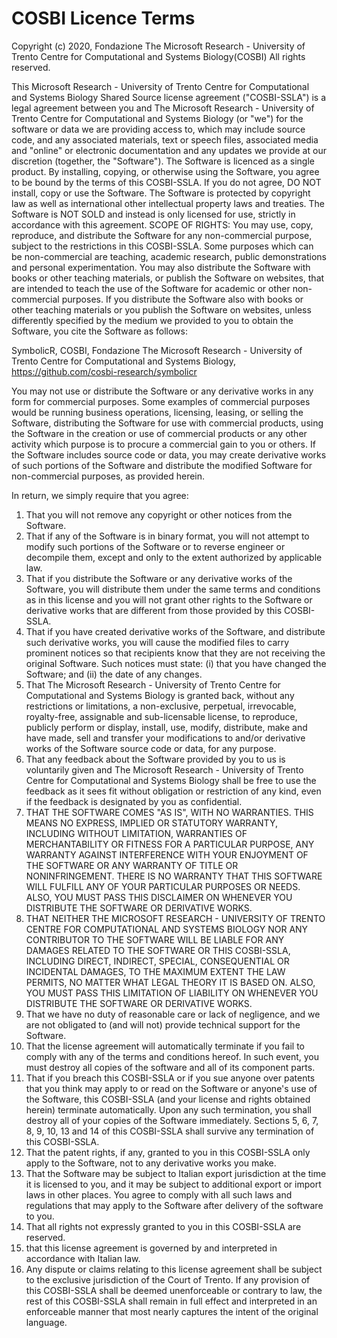 # COSBI Licence Terms

Copyright (c) 2020, Fondazione The Microsoft Research - University of Trento Centre for Computational and Systems Biology(COSBI)
All rights reserved.

This Microsoft Research - University of Trento Centre for Computational and Systems Biology Shared Source license agreement ("COSBI-SSLA") is a legal agreement between you and The Microsoft Research - University of Trento Centre for Computational and Systems Biology (or "we") for the software or data we are providing access to, which may include source code, and any associated materials, text or speech files, associated media and "online" or electronic documentation and any updates we provide at our discretion (together, the "Software"). The Software is licenced as a single product. 
By installing, copying, or otherwise using the Software, you agree to be bound by the terms of this COSBI-SSLA. If you do not agree, DO NOT install, copy or use the Software. The Software is protected by copyright law as well as international other intellectual property laws and treaties. The Software is NOT SOLD and instead is only licensed for use, strictly in accordance with this agreement. 
SCOPE OF RIGHTS: You may use, copy, reproduce, and distribute the Software for any non-commercial purpose, subject to the restrictions in this COSBI-SSLA. Some purposes which can be non-commercial are teaching, academic research, public demonstrations and personal experimentation. You may also distribute the Software with books or other teaching materials, or publish the Software on websites, that are intended to teach the use of the Software for academic or other non-commercial purposes. If you distribute the Software also with books or other teaching materials or you publish the Software on websites, unless differently specified by the medium we provided to you to obtain the Software, you cite the Software as follows:

SymbolicR, COSBI, Fondazione The Microsoft Research - University of Trento Centre for Computational and Systems Biology,
https://github.com/cosbi-research/symbolicr

You may not use or distribute the Software or any derivative works in any form for commercial purposes. Some examples of commercial purposes would be running business operations, licensing, leasing, or selling the Software, distributing the Software for use with commercial products, using the Software in the creation or use of commercial products or any other activity which purpose is to procure a commercial gain to you or others. 
If the Software includes source code or data, you may create derivative works of such portions of the Software and distribute the modified Software for non-commercial purposes, as provided herein. 

In return, we simply require that you agree: 
1. That you will not remove any copyright or other notices from the Software.
2. That if any of the Software is in binary format, you will not attempt to modify such portions of the Software or to reverse engineer or decompile them, except and only to the extent authorized by applicable law.
3. That if you distribute the Software or any derivative works of the Software, you will distribute them under the same terms and conditions as in this license and you will not grant other rights to the Software or derivative works that are different from those provided by this COSBI-SSLA.
4. That if you have created derivative works of the Software, and distribute such derivative works, you will cause the modified files to carry prominent notices so that recipients know that they are not receiving the original Software. Such notices must state: (i) that you have changed the Software; and (ii) the date of any changes.
5. That The Microsoft Research - University of Trento Centre for Computational and Systems Biology is granted back, without any restrictions or limitations, a non-exclusive, perpetual, irrevocable, royalty-free, assignable and sub-licensable license, to reproduce, publicly perform or display, install, use, modify, distribute, make and have made, sell and transfer your modifications to and/or derivative works of the Software source code or data, for any purpose.
6. That any feedback about the Software provided by you to us is voluntarily given and The Microsoft Research - University of Trento Centre for Computational and Systems Biology shall be free to use the feedback as it sees fit without obligation or restriction of any kind, even if the feedback is designated by you as confidential.
7. THAT THE SOFTWARE COMES "AS IS", WITH NO WARRANTIES. THIS MEANS NO EXPRESS, IMPLIED OR STATUTORY WARRANTY, INCLUDING WITHOUT LIMITATION, WARRANTIES OF MERCHANTABILITY OR FITNESS FOR A PARTICULAR PURPOSE, ANY WARRANTY AGAINST INTERFERENCE WITH YOUR ENJOYMENT OF THE SOFTWARE OR ANY WARRANTY OF TITLE OR NONINFRINGEMENT. THERE IS NO WARRANTY THAT THIS SOFTWARE WILL FULFILL ANY OF YOUR PARTICULAR PURPOSES OR NEEDS. ALSO, YOU MUST PASS THIS DISCLAIMER ON WHENEVER YOU DISTRIBUTE THE SOFTWARE OR DERIVATIVE WORKS.
8. THAT NEITHER THE MICROSOFT RESEARCH - UNIVERSITY OF TRENTO CENTRE FOR COMPUTATIONAL AND SYSTEMS BIOLOGY NOR ANY CONTRIBUTOR TO THE SOFTWARE WILL BE LIABLE FOR ANY DAMAGES RELATED TO THE SOFTWARE OR THIS COSBI-SSLA, INCLUDING DIRECT, INDIRECT, SPECIAL, CONSEQUENTIAL OR INCIDENTAL DAMAGES, TO THE MAXIMUM EXTENT THE LAW PERMITS, NO MATTER WHAT LEGAL THEORY IT IS BASED ON. ALSO, YOU MUST PASS THIS LIMITATION OF LIABILITY ON WHENEVER YOU DISTRIBUTE THE SOFTWARE OR DERIVATIVE WORKS.
9. That we have no duty of reasonable care or lack of negligence, and we are not obligated to (and will not) provide technical support for the Software.
10. That the license agreement will automatically terminate if you fail to comply with any of the terms and conditions hereof. In such event, you must destroy all copies of the software and all of its component parts.
11. That if you breach this COSBI-SSLA or if you sue anyone over patents that you think may apply to or read on the Software or anyone's use of the Software, this COSBI-SSLA (and your license and rights obtained herein) terminate automatically. Upon any such termination, you shall destroy all of your copies of the Software immediately. Sections 5, 6, 7, 8, 9, 10, 13 and 14 of this COSBI-SSLA shall survive any termination of this COSBI-SSLA.
12. That the patent rights, if any, granted to you in this COSBI-SSLA only apply to the Software, not to any derivative works you make.
13. That the Software may be subject to Italian export jurisdiction at the time it is licensed to you, and it may be subject to additional export or import laws in other places. You agree to comply with all such laws and regulations that may apply to the Software after delivery of the software to you.
14. That all rights not expressly granted to you in this COSBI-SSLA are reserved.
15. that this license agreement is governed by and interpreted in accordance with Italian law.
16. Any dispute or claims relating to this license agreement shall be subject to the exclusive jurisdiction of the Court of Trento. If any provision of this COSBI-SSLA shall be deemed unenforceable or contrary to law, the rest of this COSBI-SSLA shall remain in full effect and interpreted in an enforceable manner that most nearly captures the intent of the original language.
